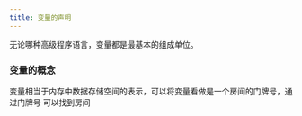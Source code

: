 ```yaml
---
title: 变量的声明
---
```


无论哪种高级程序语言，变量都是最基本的组成单位。

### 变量的概念

变量相当于内存中数据存储空间的表示，可以将变量看做是一个房间的门牌号，通过门牌号
可以找到房间
